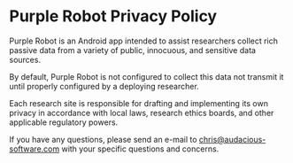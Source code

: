 # Purple Robot Privacy Policy

Purple Robot is an Android app intended to assist researchers collect rich passive data from a variety of public, innocuous, and sensitive data sources.

By default, Purple Robot is not configured to collect this data not transmit it until properly configured by a deploying researcher. 

Each research site is responsible for drafting and implementing its own privacy in accordance with local laws, research ethics boards, and other applicable regulatory powers.

If you have any questions, please send an e-mail to [chris@audacious-software.com](mailto:chris@audacious-software.com) with your specific questions and concerns.

